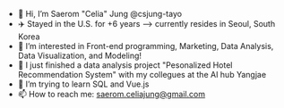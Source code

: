 - 👋 Hi, I’m Saerom "Celia" Jung @csjung-tayo
- ✈️ Stayed in the U.S. for +6 years  --> currently resides in Seoul, South Korea
- 👀 I’m interested in Front-end programming, Marketing, Data Analysis, Data Visualization, and Modeling!
- 💫 I just finished a data analysis project "Pesonalized Hotel Recommendation System" with my collegues at the AI hub Yangjae
- 🌱 I’m trying to learn SQL and Vue.js 
- 📫 How to reach me: saerom.celiajung@gmail.com

<!---
csjung-tayo/csjung-tayo is a ✨ special ✨ repository because its `README.md` (this file) appears on your GitHub profile.
You can click the Preview link to take a look at your changes.
--->
